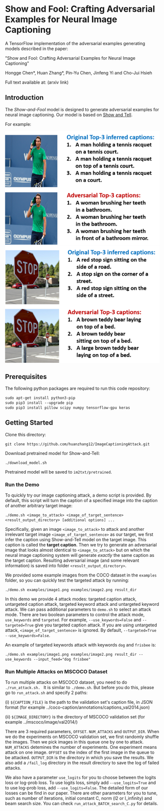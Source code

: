 # Show and Fool: Crafting Adversarial Examples for Neural Image Captioning

A TensorFlow implementation of the adversarial examples generating models described in the paper:

"Show and Fool: Crafting Adversarial Examples for Neural Image Captioning"

Hongge Chen\*, Huan Zhang\*, Pin-Yu Chen, Jinfeng Yi and Cho-Jui Hsieh


Full text available at: (arxiv link)


## Introduction

The *Show-and-Fool* model is designed to generate adversarial examples for neural image captioning. Our model is based on  [Show and Tell](https://github.com/tensorflow/models/tree/master/research/im2txt). 

For example:

![Example captions](ReadmeImages/Fig_nadal_2_small.png)
![Example captions](ReadmeImages/Fig_stopsign_2_small.png)

## Prerequisites 

The following python packages are required to run this code repository:

```
sudo apt-get install python3-pip
sudo pip3 install --upgrade pip
sudo pip3 install pillow scipy numpy tensorflow-gpu keras
```

## Getting Started

Clone this directory:

```
git clone https://github.com/huanzhang12/ImageCaptioningAttack.git
```

Download pretrained model for Show-and-Tell:

```
./download_model.sh
```

Pretrained model will be saved to `im2txt/pretrained`.

### Run the Demo

To quickly try our image captioning attack, a demo script is provided. By default, this script will turn the caption
of a specified image into the caption of another arbitrary target image:

```
./demo.sh <image_to_attack> <image_of_target_sentence> <result_output_directory> [additional options] ...
```

Specifically, given an image `<image_to_attack>` to attack and another
irrelevant target image `<image_of_target_sentence>` as our target, we first
infer the caption using Show-and-Tell model on the target image. This caption
is called the **target caption**. Then we try to generate an adversarial image
that looks almost identical to `<image_to_attack>` but on which the neural
image captioning system will generate *exactly* the same caption as the target
caption. Resulting adversarial image (and some relevant information) is saved
into folder `<result_output_directory>`.

We provided some example images from the COCO dataset in the `examples` folder,
so you can quickly test the targeted attack by running:

```
./demo.sh examples/image1.png examples/image2.png result_dir
```

In this demo we provide 4 attack modes: targeted caption attack, untargeted
caption attack, targeted keyword attack and untargeted keyword attack. 
We can pass additional parameters to `demo.sh` to select an attack mode. There are
two boolean parameters to control the attack mode, `use_keywords` and
`targeted`.  For example, `--use_keywords=False` and
`--targeted=True` give you targeted caption attack. If you are using
untargeted attack, `<image_of_target_sentence>` is ignored.
By default, `--targeted=True --use_keywords=False`.

An example of targeted keywords attack with keywords `dog` and `frisbee` is:

```
./demo.sh examples/image1.png examples/image2.png result_dir --use_keywords --input_feed="dog frisbee"
```

### Run Multiple Attacks on MSCOCO Dataset

To run multiple attacks on MSCOCO dataset, you need to do `./run_attack.sh. ` It is similar to `./demo.sh`. But before you do this, please go to `run_attack.sh` and specify 2 paths:

(i) `${CAPTION_FILE}` is the path to the validation set's caption file, in JSON format (for example ../coco-caption/annotations/captions_val2014.json)

(ii) `${IMAGE_DIRECTORY}` is the directory of MSCOCO validation set (for example ../mscoco/image/val2014/)

There are 3 required parameters, `OFFSET`. `NUM_ATTACKS` and `OUTPUT_DIR`. When we do the experiments on MSCOCO validation set, we first randomly shuffle the images. Then we pick images in this queue one by one to attack. `NUM_ATTACKS` detemines the number of experiments. One experiment means attack on one image. `OFFSET` ss the index of the first image in the queue to be attacked. `OUTPUT_DIR` is the directory in which you save the results. We also add a `/fail_log` directory in the result directory to save the log of failed attacks. 

We also have a parameter `use_logits` for you to choose between the logits loss or log-prob loss. To use logits loss, simply add `--use_logits=True` and to use log-prob loss, add `--use_logits=False`. The detailed form of our losses can be find in our paper. There are other parameters for you to tune, such as number of iterations, initial constant C, norm (l2 or l_infinity) and beam search size. You can check `run_attack_BATCH_search_C.py` for details.

 





